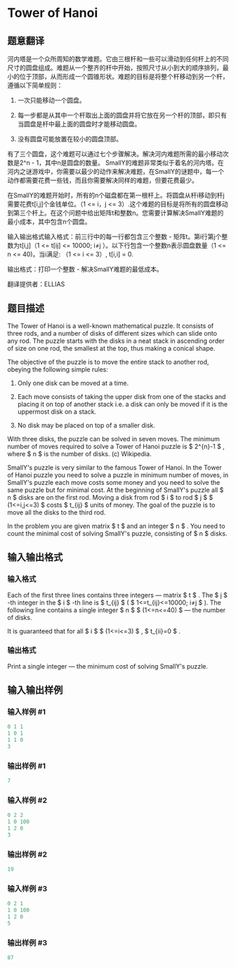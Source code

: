 # Tower of Hanoi

## 题意翻译

河内塔是一个众所周知的数学难题。它由三根杆和一些可以滑动到任何杆上的不同尺寸的圆盘组成。难题从一个整齐的杆中开始，按照尺寸从小到大的顺序排列，最小的位于顶部，从而形成一个圆锥形状。难题的目标是将整个杆移动到另一个杆，遵循以下简单规则：

1. 一次只能移动一个圆盘。

2. 每一步都是从其中一个杆取出上面的圆盘并将它放在另一个杆的顶部，即只有当圆盘是杆中最上面的圆盘时才能移动圆盘。

3. 没有圆盘可能放置在较小的圆盘顶部。

有了三个圆盘，这个难题可以通过七个步骤解决。解决河内难题所需的最小移动次数是2^n - 1，其中n是圆盘的数量。 SmallY的难题非常类似于着名的河内塔。在河内之谜游戏中，你需要以最少的动作来解决难题，在SmallY的谜题中，每一个动作都需要花费一些钱，而且你需要解决同样的难题，但要花费最少。

在SmallY的难题开始时，所有的n个磁盘都在第一根杆上。将圆盘从杆i移动到杆j需要花费t[i,j]个金钱单位。（1 <= i，j <= 3）.这个难题的目标是将所有的圆盘移动到第三个杆上。在这个问题中给出矩阵t和整数n。您需要计算解决SmallY难题的最小成本，其中包含n个圆盘。

输入输出格式输入格式：前三行中的每一行都包含三个整数 - 矩阵t。第i行第j个整数为t[i,j]（1 <= t[ij] <= 10000; i≠j ）。以下行包含一个整数n表示圆盘数量（1 <= n <= 40)。当i满足: （1 <= i <= 3）, t[i,i] = 0.

输出格式：打印一个整数 - 解决SmallY难题的最低成本。

翻译提供者：ELLIAS

## 题目描述

The Tower of Hanoi is a well-known mathematical puzzle. It consists of three rods, and a number of disks of different sizes which can slide onto any rod. The puzzle starts with the disks in a neat stack in ascending order of size on one rod, the smallest at the top, thus making a conical shape.

The objective of the puzzle is to move the entire stack to another rod, obeying the following simple rules:

1. Only one disk can be moved at a time.

2. Each move consists of taking the upper disk from one of the stacks and placing it on top of another stack i.e. a disk can only be moved if it is the uppermost disk on a stack.

3. No disk may be placed on top of a smaller disk.

With three disks, the puzzle can be solved in seven moves. The minimum number of moves required to solve a Tower of Hanoi puzzle is $ 2^{n}-1 $ , where $ n $ is the number of disks. (c) Wikipedia.

SmallY's puzzle is very similar to the famous Tower of Hanoi. In the Tower of Hanoi puzzle you need to solve a puzzle in minimum number of moves, in SmallY's puzzle each move costs some money and you need to solve the same puzzle but for minimal cost. At the beginning of SmallY's puzzle all $ n $ disks are on the first rod. Moving a disk from rod $ i $ to rod $ j $ $ (1<=i,j<=3) $ costs $ t_{ij} $ units of money. The goal of the puzzle is to move all the disks to the third rod.

In the problem you are given matrix $ t $ and an integer $ n $ . You need to count the minimal cost of solving SmallY's puzzle, consisting of $ n $ disks.

## 输入输出格式

### 输入格式

Each of the first three lines contains three integers — matrix $ t $ . The $ j $ -th integer in the $ i $ -th line is $ t_{ij} $ ( $ 1<=t_{ij}<=10000; i≠j $ ). The following line contains a single integer $ n $ $ (1<=n<=40) $ — the number of disks.

It is guaranteed that for all $ i $ $ (1<=i<=3) $ , $ t_{ii}=0 $ .

### 输出格式

Print a single integer — the minimum cost of solving SmallY's puzzle.

## 输入输出样例

### 输入样例 #1

```cpp
0 1 1
1 0 1
1 1 0
3

```
### 输出样例 #1

```cpp
7

```
### 输入样例 #2

```cpp
0 2 2
1 0 100
1 2 0
3

```
### 输出样例 #2

```cpp
19

```
### 输入样例 #3

```cpp
0 2 1
1 0 100
1 2 0
5

```
### 输出样例 #3

```cpp
87

```
